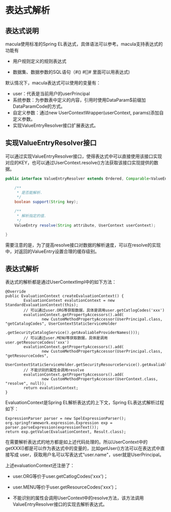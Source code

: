 # 表达式解析

## 表达式说明

macula使用标准的Spring EL表达式，具体语法可以参考。macula支持表达式的功能有

* 用户规则定义的规则表达式

* 数据集、数据参数的SQL语句（\#\(\) \#\[\]\# 里面可以用表达式\)


默认情况下，macula表达式可以使用的变量有：

* user：代表是当前用户的userPrincipal
* 系统参数：为参数表中定义的内容，引用时使用DataParam$前缀加DataParamCode的方式。
* 自定义参数：通过new UserContextWrapper\(userContext, params\)添加自定义参数。
* 实现ValueEntryResolver接口扩展表达式。

## 实现ValueEntryResolver接口

可以通过实现ValueEntryResolver接口，使得表达式中可以直接使用该接口实现对应的KEY，也可以通过UserContext.resolve\(\)方法获取该接口实现提供的数据。

```java
public interface ValueEntryResolver extends Ordered, Comparable<ValueEntryResolver> {

    /**
     * 是否能解析.
     */
    boolean support(String key);

    /**
     * 解析指定的值.
     */
    ValueEntry resolve(String attribute, UserContext userContext);

}
```

需要注意的是，为了提高resolve接口对数据的解析速度，可以在resolve的实现中，对返回的ValueEntry设置合理的缓存级别。

## 表达式解析

表达式的解析都是通过UserContextImpl中的如下方法：

```
@Override
public EvaluationContext createEvaluationContext() {
        EvaluationContext evalutionContext = new StandardEvaluationContext(this);
        // 可以通过user.ORG等获取数据，具体是调用user.getCatlogCodes('xxx')
        evalutionContext.getPropertyAccessors().add(
                new CustomMethodPropertyAccessor(UserPrincipal.class, "getCatalogCodes", UserContextStaticServiceHolder
                        .getSecurityCatalogService().getAvaliableProviderNames()));
        // 可以通过user.MENU等获取数据，具体是调用user.getResourceCodes('xxx')
        evalutionContext.getPropertyAccessors().add(
                new CustomMethodPropertyAccessor(UserPrincipal.class, "getResourceCodes",
                        UserContextStaticServiceHolder.getSecurityResourceService().getAvaliableProviderNames()));
        // 不能识别的属性会调用resolve
        evalutionContext.getPropertyAccessors().add(
                new CustomMethodPropertyAccessor(UserContext.class, "resolve", null));
        return evalutionContext;
}
```

EvaluationContext是Spring EL解析表达式的上下文，Spring EL表达式解析过程如下：

```
ExpressionParser parser = new SpelExpressionParser();
org.springframework.expression.Expression exp = parser.parseExpression(expressionText());
return exp.getValue(EvaluationContext, Result.class);
```

在需要解析表达式的地方都是如上述代码处理的。所以UserContext中的getXXX\(\)都是可以作为表达式中的变量的，比如getUser\(\)方法可以在表达式中直接写成 user，获取用户名可以写表达式“user.name"，user就是UserPrincipal。

上述evaluationContext还注册了：

* user.ORG等价于user.getCatlogCodes\('xxx'\)；


* user.MENU等价于user.getResourceCodes\('xxx'\)；

* 不能识别的属性会调用UserContext中的resolve方法，该方法调用ValueEntryResolver接口的实现去解析表达式。